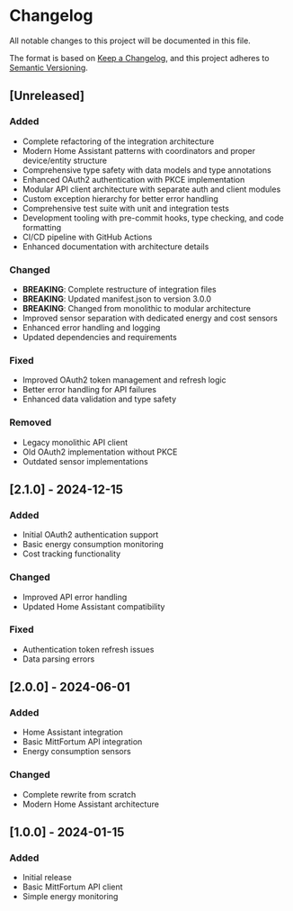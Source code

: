 # Changelog

All notable changes to this project will be documented in this file.

The format is based on [Keep a Changelog](https://keepachangelog.com/en/1.0.0/),
and this project adheres to [Semantic Versioning](https://semver.org/spec/v2.0.0.html).

## [Unreleased]

### Added
- Complete refactoring of the integration architecture
- Modern Home Assistant patterns with coordinators and proper device/entity structure
- Comprehensive type safety with data models and type annotations
- Enhanced OAuth2 authentication with PKCE implementation
- Modular API client architecture with separate auth and client modules
- Custom exception hierarchy for better error handling
- Comprehensive test suite with unit and integration tests
- Development tooling with pre-commit hooks, type checking, and code formatting
- CI/CD pipeline with GitHub Actions
- Enhanced documentation with architecture details

### Changed
- **BREAKING**: Complete restructure of integration files
- **BREAKING**: Updated manifest.json to version 3.0.0
- **BREAKING**: Changed from monolithic to modular architecture
- Improved sensor separation with dedicated energy and cost sensors
- Enhanced error handling and logging
- Updated dependencies and requirements

### Fixed
- Improved OAuth2 token management and refresh logic
- Better error handling for API failures
- Enhanced data validation and type safety

### Removed
- Legacy monolithic API client
- Old OAuth2 implementation without PKCE
- Outdated sensor implementations

## [2.1.0] - 2024-12-15

### Added
- Initial OAuth2 authentication support
- Basic energy consumption monitoring
- Cost tracking functionality

### Changed
- Improved API error handling
- Updated Home Assistant compatibility

### Fixed
- Authentication token refresh issues
- Data parsing errors

## [2.0.0] - 2024-06-01

### Added
- Home Assistant integration
- Basic MittFortum API integration
- Energy consumption sensors

### Changed
- Complete rewrite from scratch
- Modern Home Assistant architecture

## [1.0.0] - 2024-01-15

### Added
- Initial release
- Basic MittFortum API client
- Simple energy monitoring
